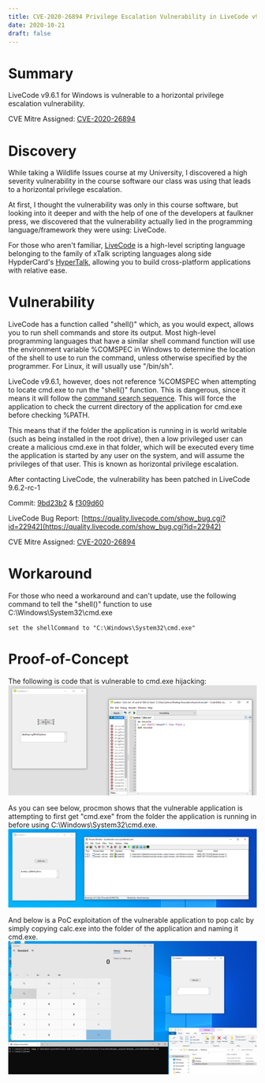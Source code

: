 ```yaml
---
title: CVE-2020-26894 Privilege Escalation Vulnerability in LiveCode v9.6.1 Programming Language
date: 2020-10-21
draft: false
---
```


# [](#header-1)Summary
LiveCode v9.6.1 for Windows is vulnerable to a horizontal privilege escalation vulnerability.

CVE Mitre Assigned: [CVE-2020-26894](https://cve.mitre.org/cgi-bin/cvename.cgi?name=CVE-2020-26894)

# [](#header-2)Discovery
While taking a Wildlife Issues course at my University, I discovered a high severity vulnerability in the course software our class was using that leads to a horizontal privilege escalation.

At first, I thought the vulnerability was only in this course software, but looking into it deeper and with the help of one of the developers at faulkner press, we discovered that the vulnerability actually lied in the programming language/framework they were using: LiveCode. 

For those who aren't familiar, [LiveCode](https://livecode.com/) is a high-level scripting language belonging to the family of xTalk scripting languages along side HypderCard's [HyperTalk](https://en.wikipedia.org/wiki/HyperTalk), allowing you to build cross-platform applications with relative ease. 

# [](#header-3)Vulnerability
LiveCode has a function called "shell()" which, as you would expect, allows you to run shell commands and store its output. Most high-level programming languages that have a similar shell command function will use the environment variable %COMSPEC in Windows to determine the location of the shell to use to run the command, unless otherwise specified by the programmer. For Linux, it will usually use "/bin/sh".

LiveCode v9.6.1, however, does not reference %COMSPEC when attempting to locate cmd.exe to run the "shell()" function. This is dangerous, since it means it will follow the [command search sequence](https://docs.microsoft.com/en-us/previous-versions//cc723564(v=technet.10)#command-search-sequence). This will force the application to check the current directory of the application for cmd.exe before checking %PATH. 

This means that if the folder the application is running in is world writable (such as being installed in the root drive), then a low privileged user can create a malicious cmd.exe in that folder, which will be executed every time the application is started by any user on the system, and will assume the privileges of that user. This is known as horizontal privilege escalation. 

After contacting LiveCode, the vulnerability has been patched in LiveCode 9.6.2-rc-1

Commit: [9bd23b2](https://github.com/livecode/livecode/commit/9bd23b2008a51c9913513c1af014a76a9ff67dbe) & [f309d60](https://github.com/livecode/livecode-ide/commit/f309d60d2323c08b7d04425be3fef0c805808c5c)

LiveCode Bug Report: [https://quality.livecode.com/show_bug.cgi?id=22942](https://quality.livecode.com/show_bug.cgi?id=22942)

CVE Mitre Assigned: [CVE-2020-26894](https://cve.mitre.org/cgi-bin/cvename.cgi?name=CVE-2020-26894)

# [](#header-4)Workaround
For those who need a workaround and can't update, use the following command to tell the "shell()" function to use C:\Windows\System32\cmd.exe

```
set the shellCommand to "C:\Windows\System32\cmd.exe"
``` 

# [](#header-5)Proof-of-Concept

The following is code that is vulnerable to cmd.exe hijacking:
![](/assets/2020-10-21-LiveCode-Privilege-Escalation-Vulnerability/1.png)

As you can see below, procmon shows that the vulnerable application is attempting to first get "cmd.exe" from the folder the application is running in before using C:\Windows\System32\cmd.exe.
![](/assets/2020-10-21-LiveCode-Privilege-Escalation-Vulnerability/2.png)

And below is a PoC exploitation of the vulnerable application to pop calc by simply copying calc.exe into the folder of the application and naming it cmd.exe.
![](/assets/2020-10-21-LiveCode-Privilege-Escalation-Vulnerability/3.png)
